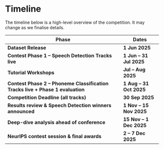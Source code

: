 # Timeline

The timeline below is a high-level overview of the competition. It may change as we finalise details.


| Phase                                                                        | Dates                     |
|------------------------------------------------------------------------------|---------------------------|
| **Dataset Release**                                                          | **1 Jun 2025**            |
| **Contest Phase 1 – Speech Detection Tracks live**                           | **1 Jun – 31 Jul 2025**    |
| **Tutorial Workshops**                                                       | **Jul – Aug 2025**        |
| **Contest Phase 2 – Phoneme Classification Tracks live + Phase 1 evaluation** | **1 Aug – 31 Oct 2025**    |
| **Competition Deadline (all tracks)**                                        | **30 Sep 2025**           |
| **Results review & Speech Detection winners announced**                      | **1 Nov – 15 Nov 2025**    |
| **Deep-dive analysis ahead of conference**                                   | **15 Nov – 1 Dec 2025**    |
| **NeurIPS contest session & final awards**                                   | **2 – 7 Dec 2025**         |
```